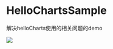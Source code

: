 # HelloChartsSample
解决helloCharts使用的相关问题的demo

<img src="http://img.blog.csdn.net/20170512114249108?watermark/2/text/aHR0cDovL2Jsb2cuY3Nkbi5uZXQvYmluYmlucXE4Ng==/font/5a6L5L2T/fontsize/400/fill/I0JBQkFCMA==/dissolve/70/gravity/SouthEast">
